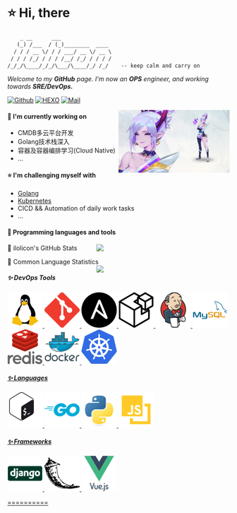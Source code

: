 <!-- **ilolicon/ilolicon** is a ✨ _special_ ✨ repository because its `README.md` (this file) appears on your GitHub profile.

Here are some ideas to get you started:

- 🔭 I’m currently working on ...
- 🌱 I’m currently learning ...
- 👯 I’m looking to collaborate on ...
- 🤔 I’m looking for help with ...
- 💬 Ask me about ...
- 📫 How to reach me: ...
- 😄 Pronouns: ...
- ⚡ Fun fact: ... -->

# ⭐ Hi, there

        _ __      ___                
       (_) /___  / (_)________  ____ 
      / / / __ \/ / / ___/ __ \/ __ \
     / / / /_/ / / / /__/ /_/ / / / /
    /_/_/\____/_/_/\___/\____/_/ /_/    -- keep calm and carry on

*Welcome to my **GitHub** page.*
*I'm now an **OPS** engineer, and working towards **SRE/DevOps.***

[![Github](https://img.shields.io/badge/-Github-000?style=flat&logo=Github&logoColor=white)](https://github.com/KarubinMinho)
[![HEXO](https://img.shields.io/badge/Hexo-0E83CD?style=flat&logo=Hexo&logoColor=white)](https://karubinminho.github.io/)
[![Mail](https://img.shields.io/badge/Mail-EA4335?style=flat&logo=Gmail&logoColor=white)](mailto:97431110@qq.com)

<!-- markdownlint-disable MD033 -->
<img align="right" src="/image/riven.jpg" width="50%" height="auto" />

<!-- markdownlint-disable MD001 -->
#### 💫 I'm currently working on

- CMDB多云平台开发
- Golang技术栈深入
- 容器及容器编排学习(Cloud Native)
- ...

#### ⭐ I'm challenging myself with

- [Golang](https://golang.google.cn/)
- [Kubernetes](https://kubernetes.io/)
- CICD && Automation of daily work tasks
- ...

#### 🐳 Programming languages and tools

<!-- GitHub readme stats  -->
📖 ilolicon's GitHub Stats
<img style="float: right" width="60%" src="https://github-readme-stats.vercel.app/api?username=ilolicon&show_icons=true&theme=radical&count_private=true&include_all_commits=true&hide_border=true"/>

<!-- top languages  -->
🌊 Common Language Statistics
<img style="float: right" width="60%" src="https://github-readme-stats-ilolicon.vercel.app/api/top-langs?username=ilolicon&show_icons=true&theme=onedark&layout=compact&count_private=true&hide=html,jupyter%20notebook,css,scss&hide_title=true&hide_border=true"/>

##### ✨ DevOps Tools

<a href="https://www.linux.org">
<img src="svg/linux-original.svg">

<a href="https://git-scm.com">
<img src="svg/git-scm-icon.svg">

<a href="https://www.ansible.com">
<img src="svg/ansible-icon.svg">

<a href="https://saltproject.io">
<img src="svg/saltstack-icon.svg">

<a href="https://www.jenkins.io">
<img src="svg/jenkins-icon.svg">

<a href="https://www.mysql.com">
<img src="svg/mysql-original-wordmark.svg">

<a href="https://redis.io">
<img src="svg/redis-original-wordmark.svg">

<a href="https://www.docker.com">
<img src="svg/docker-original-wordmark.svg">

<a href="https://kubernetes.io">
<img src="svg/kubernetes-icon.svg">

##### ✨ Languages

<a href="https://www.gnu.org/software/bash">
<img src="svg/gnu_bash-icon.svg"/>

<a href="https://golang.org">
<img src="svg/go-original.svg">

<a href="https://www.python.org">
<img src="svg/python-original.svg">

<a href="https://developer.mozilla.org/en-US/docs/Web/JavaScript">
<img src="svg/jsvascript-original.svg">

##### ✨ Frameworks

<a href="https://www.djangoproject.com">
<img src="svg/django-original.svg">

<a href="https://flask.palletsprojects.com">
<img src="svg/pocoo_flask-icon.svg">

<a href="https://vuejs.org">
<img src="svg/vuejs-original-wordmark.svg">
</div>

==========
